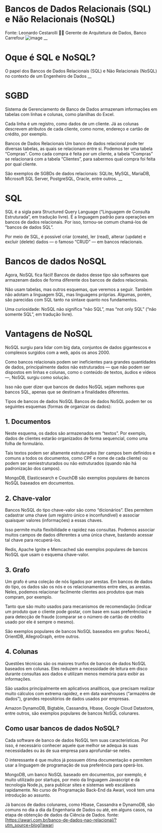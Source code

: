 
# Bancos de Dados Relacionais (SQL) e Não Relacionais (NoSQL) 
Fonte: Leonardo Cestarolli :man_technologist:  Gerente de Arquitetura de Dados, Banco Carrefour
      ![image](https://user-images.githubusercontent.com/64448041/190862451-88d86fc9-d44a-458c-96b3-33048b723e55.png)
__
# Oque é SQL e NoSQL?
O papel dos Bancos de Dados Relacionais (SQL) e Não Relacionais (NoSQL) no contexto de um Engenheiro de Dados
__
# SGBD
Sistema de Gerenciamento de Banco de Dados armazenam informações em tabelas com linhas e colunas, como planilhas do Excel.

Cada linha é um registro, como dados de um cliente. Já as colunas descrevem atributos de cada cliente, como nome, endereço e cartão de crédito, por exemplo.

Bancos de Dados Relacionais
Um banco de dados relacional pode ter diversas tabelas, as quais se relacionam entre si. Podemos ter uma tabela “Compras”. Como cada compra é feita por um cliente, a tabela “Compras” se relacionará com a tabela “Clientes”, para sabermos qual compra foi feita por qual cliente.

São exemplos de SGBDs de dados relacionais: SQLite, MySQL, MariaDB, Microsoft SQL Server, PostgreSQL, Oracle, entre outros.
__
# SQL
SQL é a sigla para Structured Query Language (“Linguagem de Consulta Estruturada”, em tradução livre). É a linguagem padrão para operações em bancos de dados relacionais. Por isso, tornou-se comum chamá-los de “bancos de dados SQL”.

Por meio de SQL, é possível criar (create), ler (read), alterar (update) e excluir (delete) dados — o famoso “CRUD” — em bancos relacionais.

# Bancos de dados NoSQL
Agora, NoSQL fica fácil! Bancos de dados desse tipo são softwares que armazenam dados de forma diferente dos bancos de dados relacionais.

Não usam tabelas, mas outros esquemas, que veremos a seguir. Também não adotam a linguagem SQL, mas linguagens próprias. Algumas, porém, são parecidas com SQL tanto na sintaxe quanto nos fundamentos.

Uma curiosidade: NoSQL não significa “não SQL”, mas “not only SQL” (“não somente SQL”, em tradução livre).

# Vantagens de NoSQL
NoSQL surgiu para lidar com big data, conjuntos de dados gigantescos e complexos surgidos com a web, após os anos 2000.

Como bancos relacionais podem ser ineficientes para grandes quantidades de dados, principalmente dados não estruturados — que não podem ser dispostos em linhas e colunas, como o conteúdo de textos, áudios e vídeos —, NoSQL surgiu como solução.
 
Isso não quer dizer que bancos de dados NoSQL sejam melhores que bancos SQL, apenas que se destinam a finalidades diferentes.

Tipos de bancos de dados NoSQL
Bancos de dados NoSQL podem ter os seguintes esquemas (formas de organizar os dados):

## 1. Documentos
Neste esquema, os dados são armazenados em “textos”. Por exemplo, dados de clientes estarão organizados de forma sequencial, como uma folha de formulário.

Tais textos podem ser altamente estruturados (ter campos bem definidos e comuns a todos os documentos, como CPF e nome de cada cliente) ou podem ser semiestruturados ou não estruturados (quando não há padronização dos campos).

MongoDB, Elasticsearch e CouchDB são exemplos populares de bancos NoSQL baseados em documentos.

## 2. Chave-valor
Bancos NoSQL do tipo chave-valor são como “dicionários”. Eles permitem cadastrar uma chave (um registro único e inconfundível) e associar quaisquer valores (informações) a essas chaves.

Isso permite muita flexibilidade e rapidez nas consultas. Podemos associar muitos campos de dados diferentes a uma única chave, bastando acessar tal chave para recuperá-los.

Redis, Apache Ignite e Memcached são exemplos populares de bancos NoSQL que usam o esquema chave-valor.

## 3. Grafo
Um grafo é uma coleção de nós ligados por arestas. Em bancos de dados do tipo, os dados são os nós e os relacionamentos entre eles, as arestas. Neles, podemos relacionar facilmente clientes aos produtos que mais compram, por exemplo.

Tanto que são muito usados para mecanismos de recomendação (indicar um produto que o cliente pode gostar, com base em suas preferências) e para detecção de fraude (comparar se o número de cartão de crédito usado por ele é sempre o mesmo).

São exemplos populares de bancos NoSQL baseados em grafos: Neo4J, OrientDB, AllegroGraph, entre outros.

## 4. Colunas
Questões técnicas são os maiores trunfos de bancos de dados NoSQL baseados em colunas. Eles reduzem a necessidade de leitura em disco durante consultas aos dados e utilizam menos memória para exibir as informações.

São usados principalmente em aplicativos analíticos, que precisam realizar muito cálculos com extrema rapidez, e em data warehouses (“armazéns de dados”), grandes repositórios de dados usados por empresas.

Amazon DynamoDB, Bigtable, Cassandra, Hbase, Google Cloud Datastore, entre outros, são exemplos populares de bancos NoSQL colunares.

## Como usar bancos de dados NoSQL?

Cada software de banco de dados NoSQL tem suas características. Por isso, é necessário conhecer aquele que melhor se adequa às suas necessidades ou às de sua empresa para aprofundar-se neles.

O interessante é que muitos já possuem ótima documentação e permitem usar a linguagem de programação de sua preferência para operá-los.

MongoDB, um banco NoSQL baseado em documentos, por exemplo, é muito utilizado por startups, por meio da linguagem Javascript e da tecnologia Node.js, para publicar sites e sistemas web escaláveis rapidamente. No curso de Programação Back-End da Awari, você tem uma introdução ao assunto.

Já bancos de dados colunares, como Hbase, Cassandra e DynamoDB, são comuns no dia a dia da Engenharia de Dados ou até, em alguns casos, na etapa de obtenção de dados da Ciência de Dados.
fonte:[https://awari.com.br/banco-de-dados-nao-relacional/?utm_source=blog]!awari
